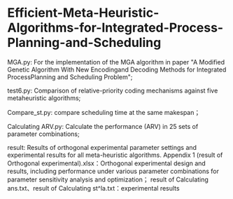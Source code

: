 # Efficient-Meta-Heuristic-Algorithms-for-Integrated-Process-Planning-and-Scheduling
MGA.py: For the implementation of the MGA algorithm in paper "A Modified Genetic Algorithm With New Encodingand Decoding Methods for Integrated ProcessPlanning and Scheduling Problem";

test6.py: Comparison of relative-priority coding mechanisms against five metaheuristic algorithms;

Compare_st.py: compare scheduling time at the same makespan；

Calculating ARV.py: Calculate the performance (ARV) in 25 sets of parameter combinations;

result: Results of orthogonal experimental parameter settings and experimental results for all meta-heuristic algorithms.
  Appendix 1 (result of Orthogonal experimental).xlsx：Orthogonal experimental design and results, including performance under various parameter combinations for parameter sensitivity analysis and optimization；
  result of Calculating ans.txt、result of Calculating st^la.txt：experimental results
